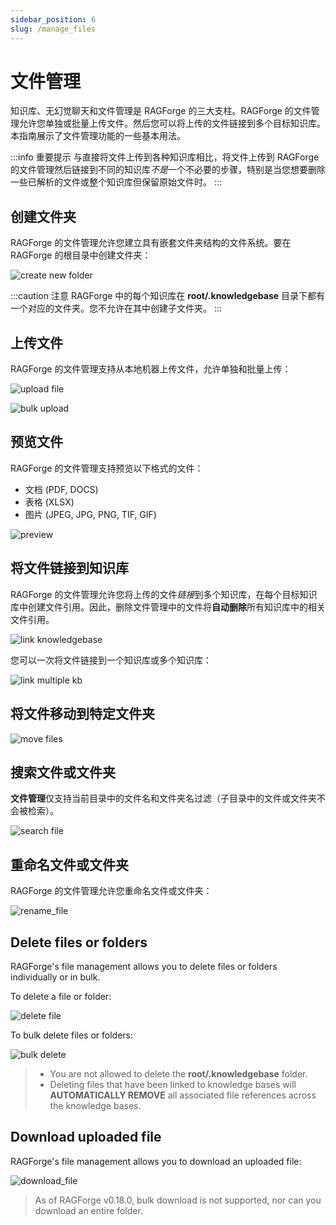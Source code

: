 ```yaml
---
sidebar_position: 6
slug: /manage_files
---
```


# 文件管理

知识库、无幻觉聊天和文件管理是 RAGForge 的三大支柱。RAGForge 的文件管理允许您单独或批量上传文件。然后您可以将上传的文件链接到多个目标知识库。本指南展示了文件管理功能的一些基本用法。

:::info 重要提示
与直接将文件上传到各种知识库相比，将文件上传到 RAGForge 的文件管理然后链接到不同的知识库*不是*一个不必要的步骤，特别是当您想要删除一些已解析的文件或整个知识库但保留原始文件时。
:::

## 创建文件夹

RAGForge 的文件管理允许您建立具有嵌套文件夹结构的文件系统。要在 RAGForge 的根目录中创建文件夹： 

![create new folder](https://github.com/infiniflow/ragforge/assets/93570324/3a37a5f4-43a6-426d-a62a-e5cd2ff7a533)

:::caution 注意
RAGForge 中的每个知识库在 **root/.knowledgebase** 目录下都有一个对应的文件夹。您不允许在其中创建子文件夹。
:::

## 上传文件

RAGForge 的文件管理支持从本地机器上传文件，允许单独和批量上传： 

![upload file](https://github.com/infiniflow/ragforge/assets/93570324/5d7ded14-ce2b-4703-8567-9356a978f45c)

![bulk upload](https://github.com/infiniflow/ragforge/assets/93570324/def0db55-824c-4236-b809-a98d8c8674e3)

## 预览文件

RAGForge 的文件管理支持预览以下格式的文件：

- 文档 (PDF, DOCS)
- 表格 (XLSX)
- 图片 (JPEG, JPG, PNG, TIF, GIF)

![preview](https://github.com/infiniflow/ragforge/assets/93570324/2e931362-8bbf-482c-ac86-b68b09d331bc)

## 将文件链接到知识库

RAGForge 的文件管理允许您将上传的文件*链接*到多个知识库，在每个目标知识库中创建文件引用。因此，删除文件管理中的文件将**自动删除**所有知识库中的相关文件引用。

![link knowledgebase](https://github.com/infiniflow/ragforge/assets/93570324/6c6b8db4-3269-4e35-9434-6089887e3e3f)

您可以一次将文件链接到一个知识库或多个知识库： 

![link multiple kb](https://github.com/infiniflow/ragforge/assets/93570324/6c508803-fb1f-435d-b688-683066fd7fff)

## 将文件移动到特定文件夹

![move files](https://github.com/user-attachments/assets/3a2db469-6811-4ea0-be80-403b61ffe257)

## 搜索文件或文件夹

**文件管理**仅支持当前目录中的文件名和文件夹名过滤（子目录中的文件或文件夹不会被检索）。

![search file](https://github.com/infiniflow/ragforge/assets/93570324/77ffc2e5-bd80-4ed1-841f-068e664efffe)

## 重命名文件或文件夹

RAGForge 的文件管理允许您重命名文件或文件夹：

![rename_file](https://github.com/infiniflow/ragforge/assets/93570324/5abb0704-d9e9-4b43-9ed4-5750ccee011f)


## Delete files or folders

RAGForge's file management allows you to delete files or folders individually or in bulk. 

To delete a file or folder: 

![delete file](https://github.com/infiniflow/ragforge/assets/93570324/85872728-125d-45e9-a0ee-21e9d4cedb8b)

To bulk delete files or folders:

![bulk delete](https://github.com/infiniflow/ragforge/assets/93570324/519b99ab-ec7f-4c8a-8cea-e0b6dcb3cb46)

> - You are not allowed to delete the **root/.knowledgebase** folder. 
> - Deleting files that have been linked to knowledge bases will **AUTOMATICALLY REMOVE** all associated file references across the knowledge bases.

## Download uploaded file

RAGForge's file management allows you to download an uploaded file:

![download_file](https://github.com/infiniflow/ragforge/assets/93570324/cf3b297f-7d9b-4522-bf5f-4f45743e4ed5)

> As of RAGForge v0.18.0, bulk download is not supported, nor can you download an entire folder. 
